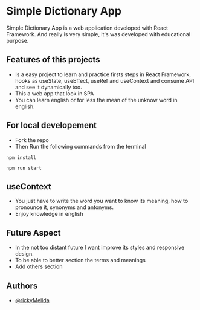 # Simple Dictionary App

Simple Dictionary App is a web application developed with React
Framework. And really is very simple, it's was developed with
educational purpose.

## Features of this projects

- Is a easy project to learn and practice firsts steps in React Framework, hooks as useState, useEffect, useRef and useContext and consume API and see it dynamically too.
- This a web app that look in SPA
- You can learn english or for less the mean of the unknow word in english.

## For local developement

- Fork the repo
- Then Run the following commands from the terminal

```
npm install
```

```
npm run start
```

## useContext

- You just have to write the word you want to know its meaning, how to pronounce it, synonyms and antonyms.
- Enjoy knowledge in english

## Future Aspect

- In the not too distant future I want improve its styles and responsive design.
- To be able to better section the terms and meanings
- Add others section

## Authors

- [@rickyMelida](https://github.com/rickyMelida)

